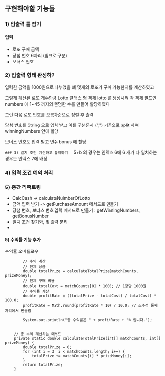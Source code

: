 ## 구현해야할 기능들
### 1) 입출력 틀 잡기
#### 입력
- 로또 구매 금액
- 당첨 번호 6자리 (쉼표로 구분) 
- 보너스 번호


### 2) 입출력 형태 완성하기
입력한 금액을 1000원으로 나누었을 떄 몇개의 로또가 구매 가능한지를 계산하였고

그렇게 계산된 로또 개수만큼 Lotto 클래스 형 객체 lotto 를 생성시켜 각 객체 필드인 numbers 에 1~45 까지의 랜덤한 수를 만들어 할당하였다

그런 다음 로또 번호를 오름차순으로 정렬 후 출력

당첨 번호를 String 으로 입력 받고 이를 구분문자 (",") 기준으로 split 하여 winningNumbers 안에 할당

보너스 번호도 입력 받고 변수 bonus 에 할당



`### 3) 일치 조건 계산하고 출력하기 
`
5+b 의 경우는 인덱스 6에 
6 개가 다 일치하는 경우는 인덱스 7에 배정


### 4) **입**력 조건 예외 처리


### 5) 중간 리팩토링
- CalcCash -> calculateNuimberOfLotto
- 금액 입력 받기 -> getPurchaseAmount 메서드로 만들기
- 당첨 번호, 보너스 번호 입력 메서드로 만들기 : getWinningNumbers, getBonusNumber
- 일치 조건 찾기와, 및 출력 분리
- 
#### 5) 수익률 기능 추가

수익률 오버플로우


```agsl
        // 수익 계산
        // 전체 상금
        double totalPrize = calculateTotalPrize(matchCounts, prizeMoney);
        // 전체 구매 비용
        double totalCost = matchCounts[0] * 1000; // 1장당 1000원
        // 수익률 계산
        double profitRate = ((totalPrize - totalCost) / totalCost) * 100.0;
        profitRate = Math.round(profitRate * 10) / 10.0; // 소수점 둘째 자리에서 반올림

        System.out.println("총 수익률은 " + profitRate + "% 입니다.");


    // 총 수익 계산하는 메서드
    private static double calculateTotalPrize(int[] matchCounts, int[] prizeMoney) {
        double totalPrize = 0;
        for (int i = 3; i < matchCounts.length; i++) {
            totalPrize += matchCounts[i] * prizeMoney[i];
        }
        return totalPrize;
    }
```